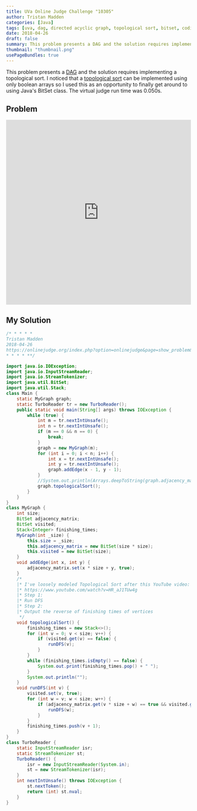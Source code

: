 ```yaml
---
title: UVa Online Judge Challenge "10305"
author: Tristan Madden
categories: [Java]
tags: [uva, dag, directed acyclic graph, topological sort, bitset, coding challenge]
date: 2018-04-26
draft: false
summary: This problem presents a DAG and the solution requires implementing a topological sort. I noticed that a topological sort can be implemented using only boolean arrays so I used this as an opportunity to finally get around to using Java's BitSet class. The virtual judge run time was 0.050s.
thumbnail: "thumbnail.png"
usePageBundles: true
---
```


This problem presents a <a href="https://en.wikipedia.org/wiki/Directed_acyclic_graph">DAG</a> and the solution requires implementing a topological sort. I noticed that a <a href="https://en.wikipedia.org/wiki/Topological_sorting">topological sort</a> can be implemented using only boolean arrays so I used this as an opportunity to finally get around to using Java's BitSet class. The virtual judge run time was 0.050s.

## Problem
<div style="position: relative; padding-bottom: 100%; height: 0; overflow: hidden;">
  <iframe src="https://onlinejudge.org/external/103/10305.pdf" style="position: absolute; top: 0; left: 0; width: 100%; height: 100%; border:0;"  webkitallowfullscreen mozallowfullscreen allowfullscreen></iframe>
</div>

## My Solution

```Java
/* * * * *
Tristan Madden
2018-04-26
https://onlinejudge.org/index.php?option=onlinejudge&page=show_problem&problem=1246
* * * * **/

import java.io.IOException;
import java.io.InputStreamReader;
import java.io.StreamTokenizer;
import java.util.BitSet;
import java.util.Stack;
class Main {
    static MyGraph graph;
    static TurboReader tr = new TurboReader();
    public static void main(String[] args) throws IOException {
        while (true) {
            int m = tr.nextIntUnsafe();
            int n = tr.nextIntUnsafe();
            if (m == 0 && n == 0) {
                break;
            }
            graph = new MyGraph(m);
            for (int i = 0; i < n; i++) {
                int x = tr.nextIntUnsafe();
                int y = tr.nextIntUnsafe();
                graph.addEdge(x - 1, y - 1);
            }
            //System.out.println(Arrays.deepToString(graph.adjacency_matrix).replace("], ", "]\n").replace("[[", "[").replace("]]", "]"));
            graph.topologicalSort();
        }
    }
}
class MyGraph {
    int size;
    BitSet adjacency_matrix;
    BitSet visited;
    Stack<Integer> finishing_times;
    MyGraph(int _size) {
        this.size = _size;
        this.adjacency_matrix = new BitSet(size * size);
        this.visited = new BitSet(size);
    }
    void addEdge(int x, int y) {
        adjacency_matrix.set(x * size + y, true);
    }
    /*
    |* I've loosely modeled Topological Sort after this YouTube video:
    |* https://www.youtube.com/watch?v=HR_aJ1TUw4g
    |* Step 1:
    |* Run DFS
    |* Step 2:
    |* Output the reverse of finishing times of vertices
     */
    void topologicalSort() {
        finishing_times = new Stack<>();
        for (int v = 0; v < size; v++) {
            if (visited.get(v) == false) {
                runDFS(v);
            }
        }
        while (finishing_times.isEmpty() == false) {
            System.out.print(finishing_times.pop() + " ");
        }
        System.out.println("");
    }
    void runDFS(int v) {
        visited.set(v, true);
        for (int w = v; w < size; w++) {
            if (adjacency_matrix.get(v * size + w) == true && visited.get(w) == false) {
                runDFS(w);
            }
        }
        finishing_times.push(v + 1);
    }
}
class TurboReader {
    static InputStreamReader isr;
    static StreamTokenizer st;
    TurboReader() {
        isr = new InputStreamReader(System.in);
        st = new StreamTokenizer(isr);
    }
    int nextIntUnsafe() throws IOException {
        st.nextToken();
        return (int) st.nval;
    }
}
```